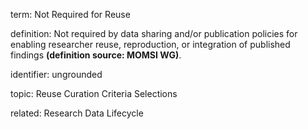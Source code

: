 term: Not Required for Reuse

definition: Not required by data sharing and/or publication policies for enabling researcher reuse, reproduction, or integration of published findings **(definition source: MOMSI WG)**.

identifier: ungrounded

topic: Reuse Curation Criteria Selections

related: Research Data Lifecycle